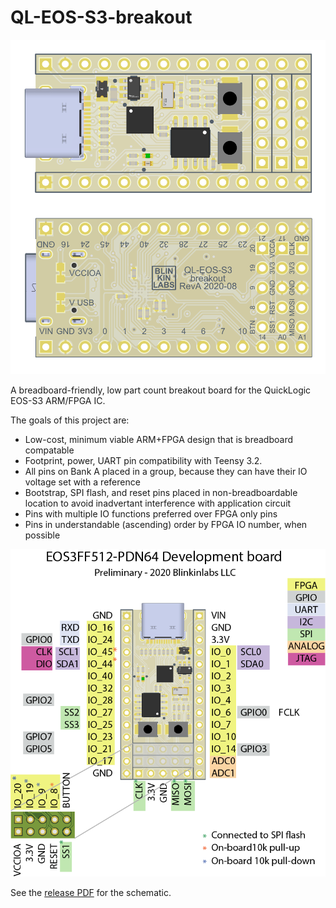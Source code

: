 # QL-EOS-S3-breakout

![Render of the PCB design)](https://raw.githubusercontent.com/Blinkinlabs/QL-EOS-S3-breakout/main/documentation/concept_design.png)

A breadboard-friendly, low part count breakout board for the QuickLogic EOS-S3 ARM/FPGA IC.

The goals of this project are:

* Low-cost, minimum viable ARM+FPGA design that is breadboard compatable
* Footprint, power, UART pin compatibility with Teensy 3.2.
* All pins on Bank A placed in a group, because they can have their IO voltage set with a reference
* Bootstrap, SPI flash, and reset pins placed in non-breadboardable location to avoid inadvertant interference with application circuit
* Pins with multiple IO functions preferred over FPGA only pins
* Pins in understandable (ascending) order by FPGA IO number, when possible

![Pinout guide)](https://raw.githubusercontent.com/Blinkinlabs/QL-EOS-S3-breakout/main/documentation/pinout.png)

See the [release PDF](https://raw.githubusercontent.com/Blinkinlabs/QL-EOS-S3-breakout/main/releases/2020-08-13_ql-eos-s3-breakout_RevA.pdf) for the schematic.
